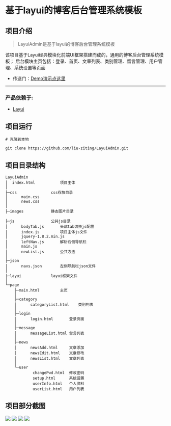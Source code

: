 # 基于layui的博客后台管理系统模板

## 项目介绍

> LayuiAdmin是基于layui的博客后台管理系统模板

该项目基于Layui经典模块化前端UI框架搭建而成的，通用的博客后台管理系统模板；
后台模块主页包括：登录、首页、文章列表、类别管理、留言管理、用户管理、系统设置等页面

* 传送门：[Demo演示点这里][1]

----------


### 产品依赖于:
 - [Layui][6]

## 项目运行

    # 克隆到本地
	
    git clone https://github.com/liu-ziting/LayuiAdmin.git
    

## 项目目录结构
```
LayuiAdmin
│  index.html			项目主体
│  
├─css				css存放目录
│      main.css
│      news.css
│      
├─images			静态图片目录

├─js				公共js目录
│      bodyTab.js		头部tab切换js配置
│      index.js			项目主体js文件
│      jquery-1.8.2.min.js
│      leftNav.js		解析右侧导航栏
│      main.js			
│      newList.js		公共方法
│      
├─json			
│      navs.json		左侧导航栏json文件
│      
├─layui				layui框架文件
│              
└─page
    ├─main.html			主页
    │  
    ├─category
    │      categoryList.html	类别列表
    │      
    ├─login
    │  	   login.html		登录页面
    │                  
    ├─message
    │      messageList.html	留言列表
    │      
    ├─news
    │      newsAdd.html		文章添加
    │      newsEdit.html	文章修改
    │      newsList.html	文章列表
    │      
    └─user
            changePwd.html	修改密码
            setup.html		系统设置
            userInfo.html	个人资料
            userList.html	用户列表

```		

## 项目部分截图

<div class="my-wrapper">
<img class="my-img medium-zoom-image" src="http://tc.lihail.cn/layuiadmin1.png">
<img class="my-img medium-zoom-image" src="http://tc.lihail.cn/layuiadmin2.png">
<img class="my-img medium-zoom-image" src="http://tc.lihail.cn/layuiadmin3.png">
<img class="my-img medium-zoom-image" src="http://tc.lihail.cn/layuiadmin4.png">
</div>



  [1]: http://liuziting.coding.me/layuiAdmin/blog/index.html
  [2]: http://tc.lihail.cn/layuiadmin1.png
  [3]: http://tc.lihail.cn/layuiadmin2.png
  [4]: http://tc.lihail.cn/layuiadmin3.png
  [5]: http://tc.lihail.cn/layuiadmin4.png
  [6]: https://www.layui.com/

